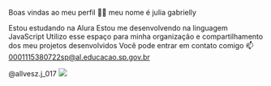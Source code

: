 Boas vindas ao meu perfil 💙💙
meu nome é julia gabrielly

Estou estudando na Alura
Estou me desenvolvendo na linguagem JavaScript
Utilizo esse espaço para minha organização e compartilhamento dos meu projetos desenvolvidos
Você pode entrar em contato comigo 📫
0001115380722sp@al.educacao.sp.gov.br

@allvesz.j_017
![](https://media.tenor.com/fphYyLjo4m0AAAAi/grape-spin.gif)
